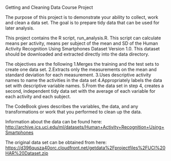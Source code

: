 Getting and Cleaning Data Course Project

  The purpose of this project is to demonstrate your ability to collect, work and clean a data set. The goal is to prepare   tidy data that can be used for later analysis. 

  This project contains the R script, run_analysis.R. This script can calculate means per activity, means per subject of the   mean and SD of the Human Activity Recognition Using Smartphones Dataset Version 1.0. This dataset should be downloaded and extracted directly into the data directory.

  The objectives are the following
  1.Merges the training and the test sets to create one data set.
  2.Extracts only the measurements on the mean and standard deviation for each measurement. 
  3.Uses descriptive activity names to name the activities in the data set
  4.Appropriately labels the data set with descriptive variable names. 
  5.From the data set in step 4, creates a second, independent tidy data set with the average of each variable for each activity   and each subject. 
  
  The CodeBook gives describes the variables, the data, and any transformations or work that you performed to clean up the data.

Information about the data can be found here: http://archive.ics.uci.edu/ml/datasets/Human+Activity+Recognition+Using+Smartphones 

The original data set can be obtained from here:
https://d396qusza40orc.cloudfront.net/getdata%2Fprojectfiles%2FUCI%20HAR%20Dataset.zip


